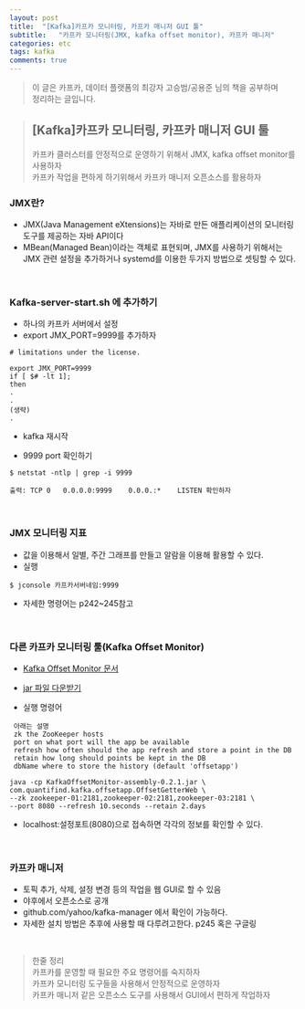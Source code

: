 ```yaml
---
layout: post
title:  "[Kafka]카프카 모니터링, 카프카 매니저 GUI 툴"
subtitle:   "카프카 모니터링(JMX, kafka offset monitor), 카프카 매니저"
categories: etc
tags: kafka
comments: true
---
```


> 이 글은 카프카, 데이터 플랫폼의 최강자 고승범/공용준 님의 책을 공부하며  
> 정리하는 글입니다.  

> ## [Kafka]카프카 모니터링, 카프카 매니저 GUI 툴  
> 카프카 클러스터를 안정적으로 운영하기 위해서 JMX, kafka offset monitor를 사용하자  
> 카프카 작업을 편하게 하기위해서 카프카 매니저 오픈소스를 활용하자    

### JMX란?
- JMX(Java Management eXtensions)는 자바로 만든 애플리케이션의 모니터링 도구를 제공하는 자바 API이다
- MBean(Managed Bean)이라는 객체로 표현되며, JMX를 사용하기 위해서는 JMX 관련 설정을 추가하거나 systemd를 이용한 두가지 방법으로 셋팅할 수 있다.

<br>

### Kafka-server-start.sh 에 추가하기

- 하나의 카프카 서버에서 설정
- export JMX_PORT=9999를 추가하자

```
# limitations under the license.

export JMX_PORT=9999
if [ $# -lt 1];
then
.
.
(생략)
.
```

- kafka 재시작

- 9999 port 확인하기

```
$ netstat -ntlp | grep -i 9999

출력: TCP	0	0.0.0.0:9999	0.0.0.:*	LISTEN 확인하자
```

<br>

### JMX 모니터링 지표
- 값을 이용해서 일별, 주간 그래프를 만들고 알람을 이용해 활용할 수 있다.
- 실행

```
$ jconsole 카프카서버네임:9999
```

- 자세한 명령어는 p242~245참고

<br>

### 다른 카프카 모니터링 툴(Kafka Offset Monitor)

- [Kafka Offset Monitor 문서](http://quantifind.github.io/KafkaOffsetMonitor/)

- [jar 파일 다운받기](https://github.com/quantifind/KafkaOffsetMonitor/releases/tag/v0.2.1)

- 실행 명령어

```
 아래는 설명  
 zk the ZooKeeper hosts  
 port on what port will the app be available  
 refresh how often should the app refresh and store a point in the DB  
 retain how long should points be kept in the DB  
 dbName where to store the history (default 'offsetapp')  
```

```
java -cp KafkaOffsetMonitor-assembly-0.2.1.jar \
com.quantifind.kafka.offsetapp.OffsetGetterWeb \
--zk zookeeper-01:2181,zookeeper-02:2181,zookeeper-03:2181 \
--port 8080 --refresh 10.seconds --retain 2.days  
```

- localhost:설정포트(8080)으로 접속하면 각각의 정보를 확인할 수 있다.


<br>

### 카프카 매니저
- 토픽 추가, 삭제, 설정 변경 등의 작업을 웹 GUI로 할 수 있음
- 야후에서 오픈소스로 공개
- github.com/yahoo/kafka-manager 에서 확인이 가능하다.
- 자세한 설치 방법은 추후에 사용할 때 다루려고한다. p245 혹은 구글링

<br>

> 한줄 정리  
> 카프카를 운영할 때 필요한 주요 명령어를 숙지하자   
> 카프카 모니터링 도구들을 사용해서 안정적으로 운영하자  
> 카프카 매니저 같은 오픈소스 도구를 사용해서 GUI에서 편하게 작업하자  
